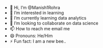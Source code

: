 - 👋 Hi, I’m @Manish1Rohra
- 👀 I’m interested in learning 
- 🌱 I’m currently learning data analytics
- 💞️ I’m looking to collaborate on data science 
- 📫 How to reach me email me
- 😄 Pronouns: He/Him
- ⚡ Fun fact: I am a new bee..

<!---
Manish1Rohra/Manish1Rohra is a ✨ special ✨ repository because its `README.md` (this file) appears on your GitHub profile.
You can click the Preview link to take a look at your changes.
--->
